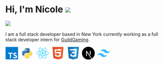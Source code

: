 <h1>Hi, I'm Nicole 
    <img src="https://media.giphy.com/media/42IBrWawqSqwPDk5CF/giphy.gif" width="30"/></h1>
    <a href="https://linkedin.com/in/nicoleharaj">
      <img src="https://img.shields.io/badge/LinkedIn-blue?logo=linkedin&logoColor=white&style=for-the-badge"      
        width="90"/>
    </a>
  </h1>
<p>I am a full stack developer based in New York currently working as a full stack developer intern for <a href="https://guildgaming.gg">GuildGaming</a>.</p>
<div>
  <img src="https://github.com/devicons/devicon/blob/master/icons/typescript/typescript-original.svg" title="TypeScript" alt="TypeScript" width="40" height="40"/>&nbsp;
  <img src="https://github.com/devicons/devicon/blob/master/icons/python/python-original.svg" title="Python" alt="Python" width="40" height="40"/>&nbsp;
  <img src="https://github.com/devicons/devicon/blob/master/icons/react/react-original.svg" title="React" alt="React" width="40" height="40"/>&nbsp;
  <img src="https://github.com/devicons/devicon/blob/master/icons/html5/html5-original.svg" title="HTML5" alt="HTML5" width="40" height="40"/>&nbsp;
  <img src="https://github.com/devicons/devicon/blob/master/icons/css3/css3-original.svg" title="CSS3" alt="CSS3" width="40" height="40"/>&nbsp;
  <img src="https://github.com/devicons/devicon/blob/master/icons/nextjs/nextjs-original.svg" title="Next.js" alt="Next.js" width="40" height="40"/>&nbsp;
  <img src="https://github.com/devicons/devicon/blob/master/icons/tailwindcss/tailwindcss-plain.svg" title="TailwindCSS" alt="TailwindCSS" width="40" height="40"/>&nbsp;
</div>
